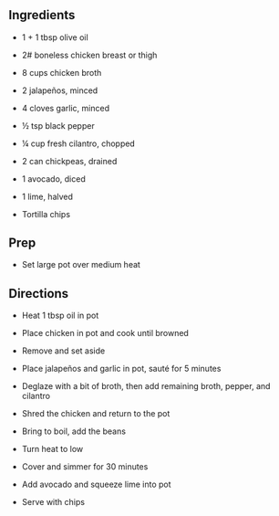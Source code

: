 # 

## Ingredients

- 1 + 1 tbsp olive oil

- 2# boneless chicken breast or thigh

- 8 cups chicken broth

- 2 jalapeños, minced

- 4 cloves garlic, minced

- ½ tsp black pepper

- ¼ cup fresh cilantro, chopped

- 2 can chickpeas, drained

- 1 avocado, diced

- 1 lime, halved

- Tortilla chips

## Prep

- Set large pot over medium heat

## Directions

- Heat 1 tbsp oil in pot

- Place chicken in pot and cook until browned

- Remove and set aside

- Place jalapeños and garlic in pot, sauté for 5 minutes

- Deglaze with a bit of broth, then add remaining broth, pepper, and
    cilantro

- Shred the chicken and return to the pot

- Bring to boil, add the beans

- Turn heat to low

- Cover and simmer for 30 minutes

- Add avocado and squeeze lime into pot

- Serve with chips
